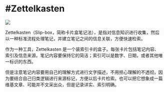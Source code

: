 # #Zettelkasten

![](http://cdn.hackdapp.com/2020-10-14-20200529%20-%20%E5%8D%A1%E7%89%87%E7%9B%92%E7%AC%94%E8%AE%B0%E6%B3%95SlipBox.png)

Zettelkasten（Slip-box，简称卡片盒笔记法），是指对信息知识进行收集，然后以一种标准流程处理笔记，并建立笔记之间的信息关联，方便快速检索。

作为一种工具，Zettelkasten 是一个装索引卡的盒子。每张卡片包括笔记内容、索引及信息来源。笔记内容要保持它的简洁；索引可以是数字、日期，或者其他唯一标识的东西。

但是注意笔记内容要用自己的理解方式进行文字描述，不用担心理解的不透彻，因为要结合自己归类逻辑进行来源标记，方便以后卡片检索。也可以把它想象成一篇维基文章、可能并不文采出众，但是记录详实、索引明确。
